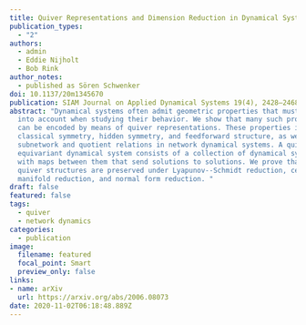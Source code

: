 ```yaml
---
title: Quiver Representations and Dimension Reduction in Dynamical Systems
publication_types:
  - "2"
authors:
  - admin
  - Eddie Nijholt
  - Bob Rink
author_notes:
  - published as Sören Schwenker
doi: 10.1137/20m1345670
publication: SIAM Journal on Applied Dynamical Systems 19(4), 2428–2468
abstract: "Dynamical systems often admit geometric properties that must be taken
  into account when studying their behavior. We show that many such properties
  can be encoded by means of quiver representations. These properties include
  classical symmetry, hidden symmetry, and feedforward structure, as well as
  subnetwork and quotient relations in network dynamical systems. A quiver
  equivariant dynamical system consists of a collection of dynamical systems
  with maps between them that send solutions to solutions. We prove that such
  quiver structures are preserved under Lyapunov--Schmidt reduction, center
  manifold reduction, and normal form reduction. "
draft: false
featured: false
tags:
  - quiver
  - network dynamics
categories:
  - publication
image:
  filename: featured
  focal_point: Smart
  preview_only: false
links: 
- name: arXiv
  url: https://arxiv.org/abs/2006.08073
date: 2020-11-02T06:18:48.889Z
---
```


